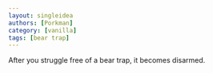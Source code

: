 ```yaml
---
layout: singleidea
authors: [Porkman]
category: [vanilla]
tags: [bear trap]
---
```

After you struggle free of a bear trap, it becomes disarmed.
